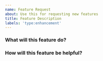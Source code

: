 ```yaml
---
name: Feature Request
about: Use this for requesting new features
title: Feature Description
labels: 'type:enhancement'
---
```

<!--Please answer these questions before submitting the issue-->
### What will this feature do?

### How will this feature be helpful?
